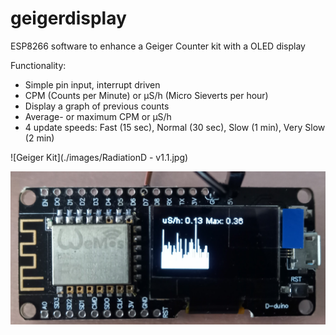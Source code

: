 # geigerdisplay
ESP8266 software to enhance a Geiger Counter kit with a OLED display

Functionality:
 - Simple pin input, interrupt driven
 - CPM (Counts per Minute) or µS/h (Micro Sieverts per hour)
 - Display a graph of previous counts
 - Average- or maximum CPM or µS/h
 - 4 update speeds: Fast (15 sec),  Normal (30 sec), Slow (1 min), Very Slow (2 min)


![Geiger Kit](./images/RadiationD - v1.1.jpg)

![D-Duino](./images/D-Duino.jpg)


